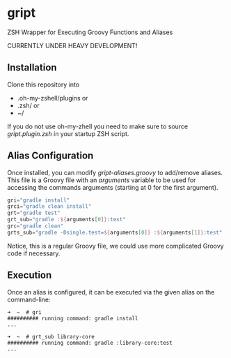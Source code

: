 gript
=====

ZSH Wrapper for Executing Groovy Functions and Aliases

CURRENTLY UNDER HEAVY DEVELOPMENT!

Installation
----

Clone this repository into

* .oh-my-zshell/plugins or
* .zsh/ or
* ~/

If you do not use oh-my-zhell you need to make sure to source *gript.plugin.zsh* in your startup ZSH script.

Alias Configuration
----

Once installed, you can modify *gript-aliases.groovy* to add/remove aliases. This file is a Groovy file with an *arguments*
variable to be used for accessing the commands arguments (starting at 0 for the first argument).

```groovy
gri="gradle install"
grci="gradle clean install"
grt="gradle test"
grt_sub="gradle :${arguments[0]}:test"
grc="gradle clean"
grts_sub="gradle -Dsingle.test=${arguments[0]} :${arguments[1]}:test" 
```

Notice, this is a regular Groovy file, we could use more complicated Groovy code if necessary.

Execution
----

Once an alias is configured, it can be executed via the given alias on the command-line:

```
➜  ~  # gri
########## running command: gradle install
...
```

```
➜  ~  # grt_sub library-core
########## running command: gradle :library-core:test
...
```

